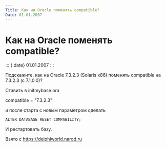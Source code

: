 ```yaml
---
Title: Как на Oracle поменять compatible?
Date: 01.01.2007
---
```



Как на Oracle поменять compatible?
==================================

::: {.date}
01.01.2007
:::

Подскажите, как на Oracle 7.3.2.3 (Solaris x86) поменять compatible на
7.3.2.3 (c 7.1.0.0)?

Ставить в initmybase.ora

compatible = "7.3.2.3"

и после старта с новым параметром сделать

    ALTER DATABASE RESET COMPABILITY;

И рестартовать базу.

Взято с <https://delphiworld.narod.ru>
